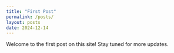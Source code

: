 ```yaml
---
title: "First Post"
permalink: /posts/
layout: posts
date: 2024-12-14
---
```


Welcome to the first post on this site! Stay tuned for more updates.


